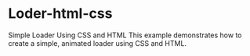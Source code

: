 # Loder-html-css
Simple Loader Using CSS and HTML This example demonstrates how to create a simple, animated loader using CSS and HTML.
